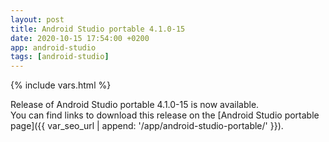 ```yaml
---
layout: post
title: Android Studio portable 4.1.0-15
date: 2020-10-15 17:54:00 +0200
app: android-studio
tags: [android-studio]
---
```

{% include vars.html %}

Release of Android Studio portable 4.1.0-15 is now available.<br />
You can find links to download this release on the [Android Studio portable page]({{ var_seo_url | append: '/app/android-studio-portable/' }}).
